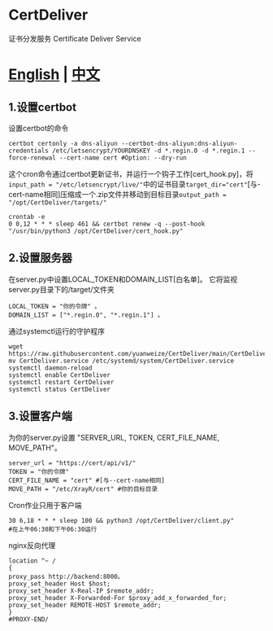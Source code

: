 # CertDeliver
证书分发服务 Certificate Deliver Service
# [English](https://github.com/yuanweize/CertDeliver/blob/main/README.md) | [中文](https://github.com/yuanweize/CertDeliver/blob/main/README_CN.md)
## 1.设置certbot
设置certbot的命令
```
certbot certonly -a dns-aliyun --certbot-dns-aliyun:dns-aliyun-credentials /etc/letsencrypt/YOURDNSKEY -d *.regin.0 -d *.regin.1 --force-renewal --cert-name cert #Option: --dry-run
```
这个cron命令通过certbot更新证书，并运行一个钩子工作[cert_hook.py]，将`input_path = "/etc/letsencrypt/live/"`中的证书目录`target_dir="cert"`[与-cert-name相同]压缩成一个.zip文件并移动到目标目录`output_path = "/opt/CertDeliver/targets/"`
```
crontab -e
0 0,12 * * * sleep 461 && certbot renew -q --post-hook "/usr/bin/python3 /opt/CertDeliver/cert_hook.py"
```
## 2.设置服务器
在server.py中设置LOCAL_TOKEN和DOMAIN_LIST[白名单]。
它将监视server.py目录下的/target/文件夹
```
LOCAL_TOKEN = "你的令牌" 。
DOMAIN_LIST = ["*.regin.0", "*.regin.1"] 。
```
通过systemctl运行的守护程序
```
wget https://raw.githubusercontent.com/yuanweize/CertDeliver/main/CertDeliver.service
mv CertDeliver.service /etc/systemd/system/CertDeliver.service
systemctl daemon-reload
systemctl enable CertDeliver
systemctl restart CertDeliver
systemctl status CertDeliver
```
## 3.设置客户端
为你的server.py设置 "SERVER_URL, TOKEN, CERT_FILE_NAME, MOVE_PATH"。
```
server_url = "https://cert/api/v1/"
TOKEN = "你的令牌"
CERT_FILE_NAME = "cert" #[与--cert-name相同]
MOVE_PATH = "/etc/XrayR/cert" #你的目标目录
```
Cron作业只用于客户端
```
30 6,18 * * * sleep 100 && python3 /opt/CertDeliver/client.py"
#在上午06:30和下午06:30运行
```
nginx反向代理
```
location ^~ /
{
proxy_pass http://backend:8000。
proxy_set_header Host $host;
proxy_set_header X-Real-IP $remote_addr;
proxy_set_header X-Forwarded-For $proxy_add_x_forwarded_for;
proxy_set_header REMOTE-HOST $remote_addr;
}
#PROXY-END/
```

